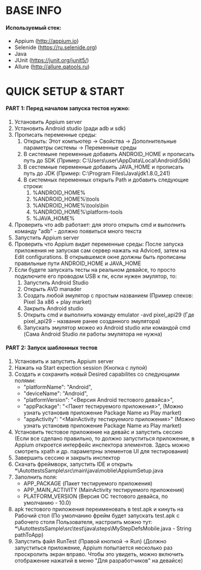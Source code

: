 # ВASE INFO
#### Используемый стек:
* Appium (http://appium.io)
* Selenide (https://ru.selenide.org)
* Java
* JUnit (https://junit.org/junit5/)
* Allure (http://allure.qatools.ru)

# QUICK SETUP & START

#### PART 1: Перед началом запуска тестов нужно:
1. Установить Appium server
2. Установить Android studio (ради adb и sdk)
3. Прописать переменные среды:
    1. Открыть: Этот компьютер -> Свойства -> Дополнительные параметры системы -> Переменные среды
    2. В системыне переменные добавить ANDROID_HOME и прописать путь до SDK (Пример: C:\Users\user\AppData\Local\Android\Sdk)
    3. В сестемные переменные добавить JAVA_HOME и прописать путь до JDK (Пример: C:\Program Files\Java\jdk1.8.0_241)
    4. В системных переменных открыть Path и добавить следующие строки: 
        1. %ANDROID_HOME%
        2. %ANDROID_HOME%\tools
        3. %ANDROID_HOME%\tools\bin
        4. %ANDROID_HOME%\platform-tools
        5. %JAVA_HOME%
4. Проверить что adb работает: для этого открыть cmd и выполнить команду "adb" - должно появиться много текста
5. Запустить Appium server
6. Проверить что Appium видит переменные среды: После запуска приложения не запуская сам сервер нажать на Adviced, затем
на Edit configurations. В открывшемся окне должны быть прописаны правильные пути ANDROID_HOME и JAVA_HOME
7. Если будете запускать тесты на реальном девайсе, то просто подключите его проводом USB к пк, если нужен эмулятор, то:
    1. Запустить Android Studio
    2. Открыть AVD manader
    3. Создать любой эмулятор с простым названием (Пример спеков: Pixel 3a x86 + play market)
    4. Закрыть Android studio
    5. Открыть cmd и выполнить команду emulator -avd pixel_api29 (Где pixel_api29 - название ранее созданного эмулятора)
    6. Запускать эмулятор можео из Android studio или командой cmd (Сама Android Studio ля работы эмулятора не нужна)
    

#### PART 2: Запуск шаблонных тестов

1. Установить и запустить Appium server
2. Нажать на Start expection session (Кнопка с лупой)
3. Создать и сохранить новый Desired capabilites со следующими полями:
    * "platformName": "Android",
    * "deviceName": "Android",
    * "platformVersion": "<Версия Android тестового девайса>",
    * "appPackage": "<Пакет тестируемого приложения>", (Можно узнать установив приложение Package Name из Play market)
    * "appActivity": "<MainActivity тестируемого приложения>" (Можно узнать установив приложение Package Name из Play market)
4. Установить тестовое приложение на девайс и запустить сессию 
(Если все сделано правильно, то должно запуститься приложение, в Appium откроется интерфейс инспектора элементов. 
Здесь можно смотреть xpath и др. параметрны элементов UI для тестирования)
5. Завершить сессию и закрыть инспектор
6. Скачать фреймворк, запустить IDE и открыть *\AutottestsSample\src\main\java\moblie\AppiumSetup.java
7. Заполнить поля: 
    * APP_PACKAGE (Пакет тестируемого приложения)
    * APP_MAIN_ACTIVITY (MainActivity тестируемого приложения)
    * PLATFORM_VERSION (Версия ОС тестового девайса, по умолчанию - 10.0)
8. apk тестового приложения переименовать в test.apk и кинуть на Рабочий стол (По умолчанию фрейм будет запускать test.apk
с рабочего столя Пользователя, настроить можно тут: *\AutottestsSample\src\test\java\steps\MyStepDefsMobile.java - String pathToApp)
9. Запустить файл RunTest (Правой кнопкой -> Run) (Должно запуститься приложение, Appium попытается несколько раз проскролить экран вправо. 
Чтобы это увидеть, можно включить отображение нажатий в меню "Для разработчиков" на девайсе)
